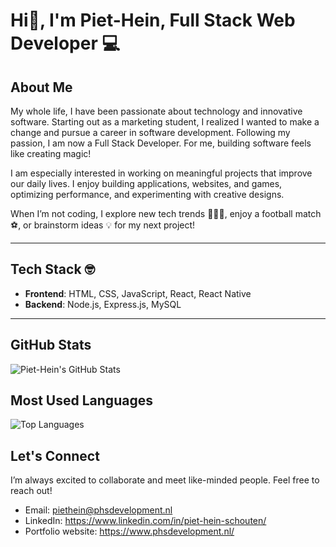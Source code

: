 # Hi👋, I'm Piet-Hein, Full Stack Web Developer 💻  


## About Me  


My whole life, I have been passionate about technology and innovative software. Starting out as a marketing student, I realized I wanted to make a change and pursue a career in software development. Following my passion, I am now a Full Stack Developer. For me, building software feels like creating magic!

I am especially interested in working on meaningful projects that improve our daily lives. I enjoy building applications, websites, and games, optimizing performance, and experimenting with creative designs.

When I’m not coding, I explore new tech trends 🧑🏻‍💻, enjoy a football match ⚽️, or brainstorm ideas 💡 for my next project!  

---

## Tech Stack 🤓

- **Frontend**: HTML, CSS, JavaScript, React, React Native
- **Backend**: Node.js, Express.js, MySQL  

---

## GitHub Stats  

![Piet-Hein's GitHub Stats](https://github-readme-stats.vercel.app/api?username=phsworks&show_icons=true&theme=radical)  

## Most Used Languages  

![Top Languages](https://github-readme-stats.vercel.app/api/top-langs/?username=phsworks&layout=compact&theme=radical)  


## Let's Connect  

I’m always excited to collaborate and meet like-minded people. Feel free to reach out!  

- Email: piethein@phsdevelopment.nl  
- LinkedIn: https://www.linkedin.com/in/piet-hein-schouten/
- Portfolio website: https://www.phsdevelopment.nl/
